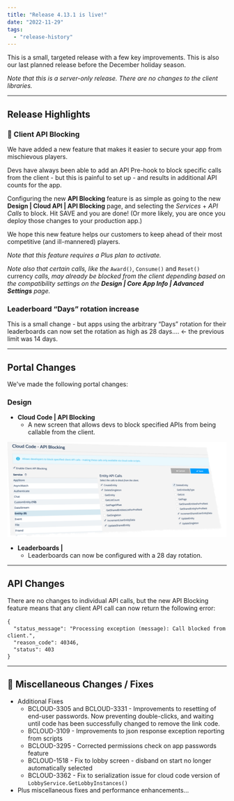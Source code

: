 ```yaml
---
title: "Release 4.13.1 is live!"
date: "2022-11-29"
tags: 
  - "release-history"
---
```


This is a small, targeted release with a few key improvements. This is also our last planned release before the December holiday season.

_Note that this is a server-only release. There are no changes to the client libraries._

* * *

## Release Highlights

### 🚀 Client API Blocking

We have added a new feature that makes it easier to secure your app from mischievous players.

Devs have always been able to add an API Pre-hook to block specific calls from the client - but this is painful to set up - and results in additional API counts for the app.

Configuring the new **API Blocking** feature is as simple as going to the new **Design | Cloud API | API Blocking** page, and selecting the _Services_ + _API Calls_ to block. Hit SAVE and you are done! (Or more likely, you are once you deploy those changes to your production app.)

We hope this new feature helps our customers to keep ahead of their most competitive (and ill-mannered) players.

_Note that this feature requires a Plus plan to activate._

_Note also that certain calls, like the_ `Award()`, `Consume()` and `Reset()` currency _calls, may already be blocked from the client depending based on the compatibility settings on the **Design | Core App Info | Advanced Settings** page._

### Leaderboard “Days” rotation increase

This is a small change - but apps using the arbitrary “Days” rotation for their leaderboards can now set the rotation as high as 28 days…. ← the previous limit was 14 days.

* * *

## Portal Changes

We've made the following portal changes:

### **Design**

- **Cloud Code | API Blocking**
    - A new screen that allows devs to block specified APIs from being callable from the client.

![](images/2022-11-24_16-13-31-1024x442.png)

- **Leaderboards |** 
    - Leaderboards can now be configured with a 28 day rotation.

* * *

## API Changes

There are no changes to individual API calls, but the new API Blocking feature means that any client API call can now return the following error:

```
{
  "status_message": "Processing exception (message): Call blocked from client.",
  "reason_code": 40346,
  "status": 403
}
```

* * *

## 🔧 Miscellaneous Changes / Fixes

- Additional Fixes
    - BCLOUD-3305 and BCLOUD-3331 - Improvements to resetting of end-user passwords. Now preventing double-clicks, and waiting until code has been successfully changed to remove the link code.
    - BCLOUD-3109 - Improvements to json response exception reporting from scripts
    - BCLOUD-3295 - Corrected permissions check on app passwords feature
    - BCLOUD-1518 - Fix to lobby screen - disband on start no longer automatically selected
    - BCLOUD-3362 - Fix to serialization issue for cloud code version of `LobbyService.GetLobbyInstances()`
- Plus miscellaneous fixes and performance enhancements...
